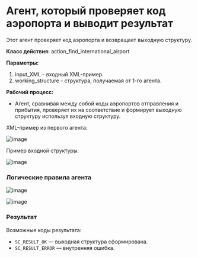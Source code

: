 # Агент, который проверяет код аэропорта и выводит результат
Этот агент проверяет код аэропорта и возвращает выходную структуру.

**Класс действия:**
action_find_international_airport

**Параметры:**
1. input_XML - входный XML-пример.
2. working_structure - структура, получаемая от 1-го агента.

**Рабочий процесс:**
- Агент, сравнивая между собой коды аэропортов отправления и прибытия, проверяет их на соответствие и формирует выходную структуру используя входную структуру.

XML-пример из первого агента:

![image](https://github.com/user-attachments/assets/b6f32892-f345-4b3c-9d30-a42928cba0d0)

Пример входной структуры:

![image](https://github.com/user-attachments/assets/5862ea62-f3cf-4557-bcb7-939297be8517)

### Логические правила агента

![image](https://github.com/user-attachments/assets/fecc7526-ad4d-428d-b4f9-dbb17845fa71)

![image](https://github.com/user-attachments/assets/f1ac8ce0-f7dc-4178-a9ff-236b65fb93ff)

### Результат
Возможные коды результата:
* `SC_RESULT_OK` — выходная структура сформирована.
* `SC_RESULT_ERROR` — внутренняя ошибка.
